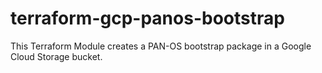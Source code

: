 # terraform-gcp-panos-bootstrap
This Terraform Module creates a PAN-OS bootstrap package in a Google Cloud Storage bucket.

